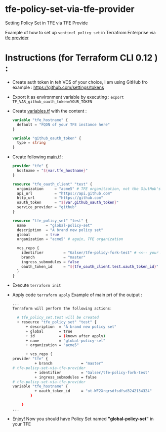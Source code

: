 # tfe-policy-set-via-tfe-provider
Setting Policy Set in TFE via TFE Provide

Example of how to set up `sentinel policy set` in Terrafrom Enterprise via [tfe provider]( https://www.terraform.io/docs/providers/tfe/index.html)

# Instructions (for Terraform CLI 0.12 ) : 

- Create auth token in teh VCS of your choice, I am using GitHub fro example : https://github.com/settings/tokens
- Export it as environment variable by executing :
  ```export TF_VAR_github_oauth_token=YOUR_TOKEN```
- Create [variables.tf](variables.tf) with the content :
  ```terraform
  variable "tfe_hostname" {
    default = "FQDN of your TFE instance here"
  }

  variable "github_oauth_token" {
    type = string
  }
  ```
- Create following [main.tf](main.tf) : 
  ```terraform
  provider "tfe" {
    hostname = "${var.tfe_hostname}"
  }

  resource "tfe_oauth_client" "test" {
    organization     = "acme5" # TFE organitzation, not the GiutHub's one
    api_url          = "https://api.github.com"
    http_url         = "https://github.com"
    oauth_token      = "${var.github_oauth_token}"
    service_provider = "github"
  }

  resource "tfe_policy_set" "test" {
    name         = "global-policy-set"
    description  = "A brand new policy set"
    global       = true
    organization = "acme5" # again, TFE organization

    vcs_repo {
      identifier         = "Galser/tfe-policy-fork-test" # <<-- your Sentinel policy set repo
      branch             = "master"
      ingress_submodules = false
      oauth_token_id     = "${tfe_oauth_client.test.oauth_token_id}"
    }
  }
  ```
- Execute `terraform init` 
- Apply code `terraform apply`
  Example of main prt of the output :
  ```bash
  ...
  Terraform will perform the following actions:

    # tfe_policy_set.test will be created
    + resource "tfe_policy_set" "test" {
        + description  = "A brand new policy set"
        + global       = true
        + id           = (known after apply)
        + name         = "global-policy-set"
        + organization = "acme5"

        + vcs_repo {
  provider "tfe" {
            + branch             = "master"
  # tfe-policy-set-via-tfe-provider
            + identifier         = "Galser/tfe-policy-fork-test"
            + ingress_submodules = false
  # tfe-policy-set-via-tfe-provider
  variable "tfe_hostname" {
            + oauth_token_id     = "ot-WF2Xrqrsdfsdfsd3242134324"
          }

      }
  ...
  ```
 
- Enjoy! Now you should have Policy Set named **"global-policy-set"** in your TFE

